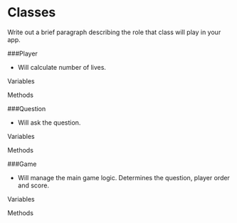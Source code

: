 # Classes
Write out a brief paragraph describing the role that class will play in your app.

###Player
- Will calculate number of lives.

Variables

Methods

###Question
- Will ask the question.

Variables

Methods


###Game
- Will manage the main game logic. Determines the question, player order and score.

Variables

Methods
